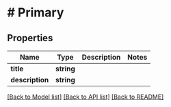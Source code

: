 # # Primary

## Properties

Name | Type | Description | Notes
------------ | ------------- | ------------- | -------------
**title** | **string** |  |
**description** | **string** |  |

[[Back to Model list]](../../README.md#models) [[Back to API list]](../../README.md#endpoints) [[Back to README]](../../README.md)

